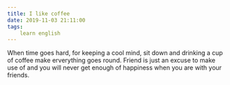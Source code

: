 ```yaml
---
title: I like coffee
date: 2019-11-03 21:11:00
tags:
    learn english
---
```

When time goes hard, for keeping a cool mind, sit down and drinking a cup of coffee make erverything goes round. Friend is just an excuse to make use of and you will never get enough of happiness when you are with your friends.